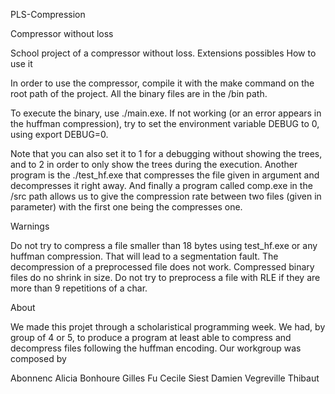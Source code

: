 PLS-Compression

Compressor without loss

School project of a compressor without loss. Extensions possibles
How to use it

In order to use the compressor, compile it with the make command on the root path of the project. All the binary files are in the /bin path.

To execute the binary, use ./main.exe. If not working (or an error appears in the huffman compression), try to set the environment variable DEBUG to 0, using export DEBUG=0.

Note that you can also set it to 1 for a debugging without showing the trees, and to 2 in order to only show the trees during the execution.
Another program is the ./test_hf.exe that compresses the file given in argument and decompresses it right away. And finally a program called comp.exe in the /src path allows us to give the compression rate between two files (given in parameter) with the first one being the compresses one.

Warnings

Do not try to compress a file smaller than 18 bytes using test_hf.exe or any huffman compression. That will lead to a segmentation fault. The decompression of a preprocessed file does not work. Compressed binary files do no shrink in size. Do not try to preprocess a file with RLE if they are more than 9 repetitions of a char.

About

We made this projet through a scholaristical programming week. We had, by group of 4 or 5, to produce a program at least able to compress and decompress files following the huffman encoding. Our workgroup was composed by

Abonnenc Alicia
Bonhoure Gilles
Fu Cecile
Siest Damien
Vegreville Thibaut
